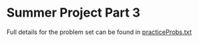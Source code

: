 # Summer Project Part 3

Full details for the problem set can be found in [practiceProbs.txt](practiceProbs.txt)
